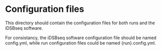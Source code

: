 # Configuration files
This directory should contain the configuration files for both runs and the iDSBseq software.

For consistancy, the iDSBseq software configuration file should be named config.yml, while run configuration files could be named {run}.config.yml.

